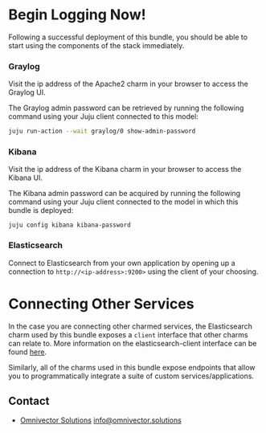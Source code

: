 # Begin Logging Now!
Following a successful deployment of this bundle, you should be able to start using the components of the stack immediately.

### Graylog
Visit the ip address of the Apache2 charm in your browser to access the Graylog UI.

The Graylog admin password can be retrieved by running the following command using your Juju client connected to this model:

```bash
juju run-action --wait graylog/0 show-admin-password
```

### Kibana
Visit the ip address of the Kibana charm in your browser to access the Kibana UI.

The Kibana admin password can be acquired by running the following command using your Juju client connected to the model in which this bundle is deployed:
```
juju config kibana kibana-password
```

### Elasticsearch
Connect to Elasticsearch from your own application by opening up a connection to `http://<ip-address>:9200>` using the client of your choosing.

# Connecting Other Services
In the case you are connecting other charmed services, the Elasticsearch charm used by this bundle exposes a `client` interface that other charms can relate to.
More information on the elasticsearch-client interface can be found [here](https://github.com/omnivector-solutions/interface-elasticsearch).

Similarly, all of the charms used in this bundle expose endpoints that allow you to programmatically integrate a suite of custom services/applications.


## Contact
* [Omnivector Solutions](www.omnivector.solutions) <info@omnivector.solutions>

